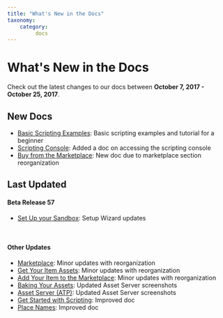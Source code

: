 ```yaml
---
title: "What's New in the Docs"
taxonomy:
    category:
         docs
---
```


# What's New in the Docs

Check out the latest changes to our docs between **October 7, 2017 - October 25, 2017**.

## New Docs
* [Basic Scripting Examples](../learn-with-us/scripting-basics): Basic scripting examples and tutorial for a beginner
* [Scripting Console](../create-and-explore/all-about-scripting/scripting-console): Added a doc on accessing the scripting console
* [Buy from the Marketplace](../create-and-explore/marketplace/buy): New doc due to marketplace section reorganization




## Last Updated
#### Beta Release 57
* [Set Up your Sandbox](/create-and-explore/start-working-in-your-sandbox/set-up-your-sandbox#configure-your-domain’s-security-settings): Setup Wizard updates

  ​

#### Other Updates 
- [Marketplace](../create-and-explore/marketplace): Minor updates with reorganization
- [Get Your Item Assets](../create-and-explore/marketplace/add-new-item/get-assets): Minor updates with reorganization
- [Add Your Item to the Marketplace](../create-and-explore/marketplace/add-new-item/add-item): Minor updates with reorganization
- [Baking Your Assets](../create-and-explore/start-working-in-your-sandbox/assignment-clients/baking): Updated Asset Server screenshots
- [Asset Server (ATP)](../create-and-explore/start-working-in-your-sandbox/assignment-clients): Updated Asset Server screenshots
- [Get Started with Scripting](../learn-with-us/get-started-with-scripting): Improved doc
- [Place Names](../create-and-explore/start-working-in-your-sandbox/place-names): Improved doc






